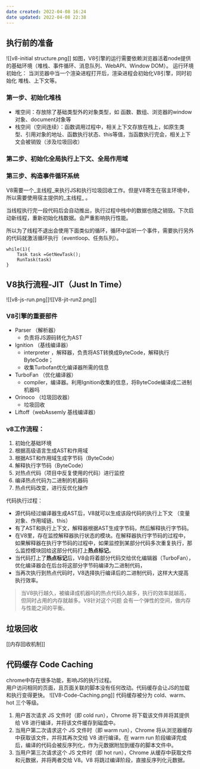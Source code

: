 ```yaml
---
date created: 2022-04-08 16:24
date updated: 2022-04-08 22:38
---
```


## 执行前的准备

![[v8-initial structure.png]]
如图，V8引擎的运行需要依赖浏览器活着node提供的基础环境（堆栈、事件循环、消息队列、WebAPI、Window DOM）。
运行环境初始化：
当浏览器中当一个渲染进程打开后，渲染进程会初始化V8引擎，同时初始化 堆栈、上下文等。

###  第一步、初始化堆栈

- 堆空间：存放除了基础类型外的对象类型，如 函数、数组、浏览器的window对象、document对象等
- 栈空间（空间连续）：函数调用过程中，相关上下文存放在栈上，如原生类型、引用对象的地址、函数执行状态、this等值，当函数执行完会，相关上下文会被销毁（涉及垃圾回收）

### 第二步、初始化全局执行上下文、全局作用域

### 第三步、构造事件循环系统

V8需要一个_主线程_来执行JS和执行垃圾回收工作。但是V8寄生在宿主环境中，所以需要使用宿主提供的_主线程_ 。

当线程执行完一段代码后会自动推出，执行过程中栈中的数据也随之销毁。下次启动新线程，重新初始化栈数据。会严重影响执行性能。

所以为了线程不退出会使用下面类似的循环，循环中监听一个事件，需要执行另外的代码就激活循环执行（eventloop、任务队列）。

```
while(1){
	Task task =GetNewTask();
	RunTask(task)
}
```

## V8执行流程-JIT（Just In Time）

![[v8-js-run.png]]![[V8-jit-run2.png]]
### V8引擎的重要部件
- Parser （解析器）
	- 负责将JS源码转化为AST
- Ignition （基线编译器）
	-  interpreter ，解释器，负责将AST转换成ByteCode，解释执行ByteCode；
	- 收集Turbofan优化编译器所需的信息
- TurboFan （优化编译器）
	- compiler，编译器。利用Ignition收集的信息，将ByteCode编译成二进制机器吗
- Orinoco （垃圾回收器）
	- 垃圾回收
- Liftoff（webAssemly 基线编译器）

### v8工作流程：

1. 初始化基础环境
2. 根据高级语言生成AST和作用域
3. 根据AST和作用域生成字节码（ByteCode）
4. 解释执行字节码（ByteCode）
5. 对热点代码（项目中反复使用的代码）进行监控
6. 编译热点代码为二进制的机器码
7. 热点代码改变，进行反优化操作

代码执行过程：

- 源代码经过编译器生成AST后，V8就可以生成该段代码的执行上下文 （变量对象、作用域链、this）
- 有了AST和执行上下文，解释器根据AST生成字节码，然后解释执行字节码。
- 在V8里，存在监控解释器执行状态的模块。在解释器执行字节码的过程中，如果解释器在执行字节码的过程中，如果监控到某部分代码多次重复执行，那么监控模块回给这部分代码打上**热点标记**。
- 当代码打上了**热点标记**后，V8会将着部分代码交给优化编辑器（TurboFan），优化编译器会在后台将这部分字节码编译为二进制代码，
- 当再次执行到热点代码时，V8选择执行编译后的二进制代码，这样大大提高执行效率。

> 当V8执行越久，被编译成机器吗的热点代码久越多，执行的效率就越高，但同时占用的内存就越多。V8针对这个问题 会有一个弹性的空间，做内存与性能之间的平衡。


## 垃圾回收
[[内存回收机制]]

## 代码缓存 Code Caching
chrome中存在很多功能，影响JS的执行过程。  
用户访问相同的页面，且页面关联的脚本没有任何改动。代码缓存会让JS的加载和执行变得更快。
![[V8-Code-Caching.png]]
代码缓存被分为 cold、warm、hot 三个等级。
1.  用户首次请求 JS 文件时（即 cold run），Chrome 将下载该文件并将其提供给 V8 进行编译，并将该文件缓存到磁盘中。
2.  当用户第二次请求这个 JS 文件时（即 warm run），Chrome 将从浏览器缓存中获取该文件，并将其再次交给 V8 进行编译。在 warm run 阶段编译完成后，编译的代码会被反序列化，作为元数据附加到缓存的脚本文件中。 
3.  当用户第三次请求这个 JS 文件时（即 hot run），Chrome 从缓存中获取文件和元数据，并将两者交给 V8。V8 将跳过编译阶段，直接反序列化元数据。
